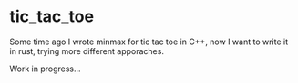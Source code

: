 # tic_tac_toe

Some time ago I wrote minmax for tic tac toe in C++, now I want to write it in rust, trying more different apporaches.

Work in progress...


